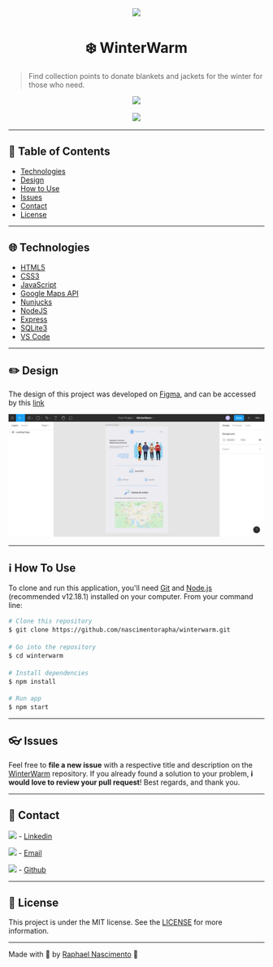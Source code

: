 <p align="center"><img src=".github/preview.png"/></p>
<h1 align="center">
    ❄️ WinterWarm 
</h1>


 > Find collection points to donate blankets and jackets for the winter for those who need.

<p align="center"><img src=".github/landing-page.gif?raw=true"/></p>
<p align="center"><img src=".github/landing-page-dark.gif?raw=true"/></p>

---

## :pushpin: Table of Contents
* [Technologies](#globe_with_meridians-technologies)
* [Design](#pencil2-design)
* [How to Use](#information_source-how-to-use)
* [Issues](#eyeglasses-issues)
* [Contact](#large_blue_diamond-contact)
* [License](#memo-license)


---

## :globe_with_meridians: Technologies
- [HTML5](https://developer.mozilla.org/pt-BR/docs/Web/HTML/HTML5)
- [CSS3](https://developer.mozilla.org/pt-BR/docs/Archive/CSS3)
- [JavaScript](https://developer.mozilla.org/pt-BR/docs/Web/JavaScript)
- [Google Maps API](https://cloud.google.com/maps-platform?hl=pt-br)
- [Nunjucks](https://mozilla.github.io/nunjucks/templating.html)
- [NodeJS](https://nodejs.org/en/)
- [Express](https://expressjs.com/pt-br/)
- [SQLite3](https://www.sqlite.org/index.html)
- [VS Code](https://code.visualstudio.com/) 

---

## :pencil2: Design

The design of this project was developed on [Figma](https://www.figma.com/), and can be accessed by this [link](https://www.figma.com/file/Tv0bZh7e0wlPDJg81eGXLH/WinterWarm)

<p align="center"><img src=".github/figma.jpg?raw=true"/></p>

---

## :information_source: How To Use

To clone and run this application, you'll need [Git](https://git-scm.com) and [Node.js](https://nodejs.org/en/) (recommended  v12.18.1) installed on your computer. From your command line:
```bash
# Clone this repository
$ git clone https://github.com/nascimentorapha/winterwarm.git

# Go into the repository
$ cd winterwarm

# Install dependencies
$ npm install

# Run app
$ npm start
```
 
---
## :eyeglasses: Issues

Feel free to **file a new issue** with a respective title and description on the [WinterWarm](https://github.com/nascimentorapha/winterwarm/issues) repository. If you already found a solution to your problem, **i would love to review your pull request**! Best regards, and thank you.

---

## :large_blue_diamond: Contact

<p><img src="https://image.flaticon.com/icons/svg/174/174857.svg" width="20"/>  - <a href="https://www.linkedin.com/in/nascimento-rapha/">Linkedin</a> </p> 
<p><img src="https://image.flaticon.com/icons/svg/893/893257.svg" width="20"/> - <a href="mailto:nascimento.rapha@hotmail.com">Email</a></p>

<p><img src="https://image.flaticon.com/icons/svg/2111/2111425.svg" width="20"/> - <a href="https://github.com/nascimentorapha">Github</a></p>


---

## :memo: License
This project is under the MIT license. See the [LICENSE](https://github.com/nascimentorapha/winterwarm/blob/master/LICENSE) for more information.

---

Made with :blue_heart: by [Raphael Nascimento](https://github.com/nascimentorapha) 🚀